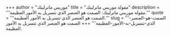 +++
author = "موريس ماترلينك"
title = "مقولة موريس ماترلينك"
description = '''مقولة موريس ماترلينك: الصمت هو العنصر الذي تتسربل به الأمور العظيمة.'''
quote = '''الصمت هو العنصر الذي تتسربل به الأمور العظيمة.'''
slug = '''الصمت-هو-العنصر-الذي-تتسربل-به-الأمور-العظيمة'''
+++
الصمت هو العنصر الذي تتسربل به الأمور العظيمة.
